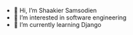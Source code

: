 - 👋 Hi, I’m Shaakier Samsodien
- 👀 I’m interested in software engineering
- 🌱 I’m currently learning Django
  
<!---
Shakes007 is a ✨ special ✨ repository because its `README.md` (this file) appears on your GitHub profile.
You can click the Preview link to take a look at your changes.
--->
